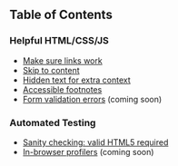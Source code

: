 ## Table of Contents

### Helpful HTML/CSS/JS

- [Make sure links work](./code/fix-links/)
- [Skip to content](./code/skip-links/)
- [Hidden text for extra context](./code/hidden-text/)
- [Accessible footnotes](./code/footnotes/)
- [Form validation errors](./code/validation/) (coming soon)

### Automated Testing

- [Sanity checking: valid HTML5 required](./tests/valid-html/)
- [In-browser profilers](./tests/in-browser-profilers/) (coming soon)
